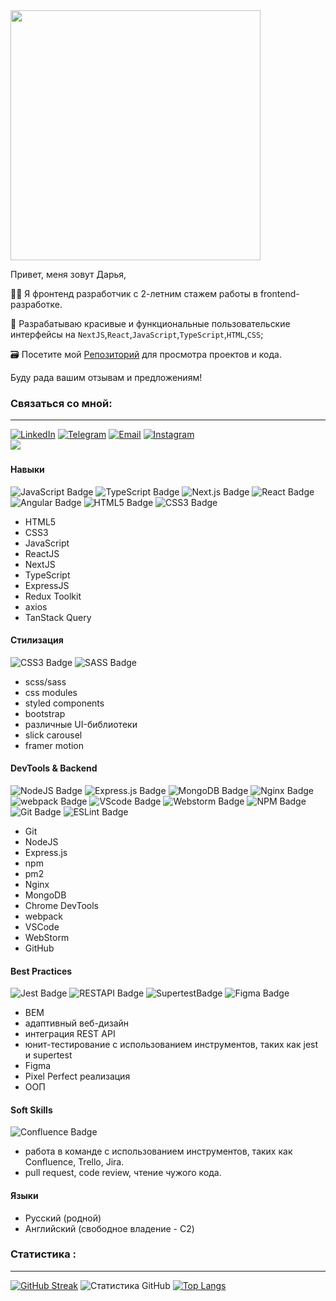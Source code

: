 <div id="header" display="block" font-family="Roboto, sans-serif">
<img src="https://media.giphy.com/media/hpXdHPfFI5wTABdDx9/giphy.gif" width="400"/>
</div>

Привет, меня зовут Дарья,

👩‍💻 Я фронтенд разработчик с 2-летним стажем работы в frontend-разработке.

🚀 Разрабатываю красивые и функциональные пользовательские интерфейсы на `NextJS`,`React`,`JavaScript`,`TypeScript`,`HTML`,`CSS`;
 
🗃️ Посетите мой [Репозиторий](https://github.com/DannyOhDanny?tab=repositorie) для просмотра проектов и кода.

Буду рада вашим отзывам и предложениям!

### Связаться со мной:
---
	
[![LinkedIn](https://img.shields.io/badge/LinkedIn-0077B5?style=for-the-badge&logo=linkedin&logoColor=white)](https://www.linkedin.com/in/dariamatveeva)
[![Telegram](https://img.shields.io/badge/Telegram-2CA5E0?style=for-the-badge&logo=telegram&logoColor=white)](https://t.me/DannyohDanny)
[![Email](https://img.shields.io/badge/Email-D14836?style=for-the-badge&logo=gmail&logoColor=white)](mailto:d.matveeva09@gmail.com)
[![Instagram](https://img.shields.io/badge/Instagram-E4405F?style=for-the-badge&logo=instagram&logoColor=white)](https://www.instagram.com/inspiration_zone)	
![](https://komarev.com/ghpvc/?username=your-github-DannyohDanny&base=2456&style=for-the-badge)
 <a href="https://www.codewars.com/users/DannyOhDanny">
   <img src="https://www.codewars.com/users/DannyOhDanny/badges/small" alt="" />
 </a>

#### Навыки
<div>
  <img src="https://img.shields.io/badge/javascript-%23404d59.svg?style=for-the-badge&logo=javascript&logoColor=%23F7DF1E" alt="JavaScript Badge" />
  <img src="https://img.shields.io/badge/TypeScript-%23404d59.svg?style=for-the-badge&logo=typescript&logoColor=blue" alt="TypeScript Badge" />
  <img src="https://img.shields.io/badge/Next.js-%23404d59.svg?style=for-the-badge&logo=next.js&logoColor=white" alt="Next.js Badge"/>
  <img src="https://img.shields.io/badge/react-%23404d59.svg?style=for-the-badge&logo=react&logoColor=%2361DAFB" alt="React Badge" />
  <img src="https://img.shields.io/badge/Angular-%23404d59.svg?style=for-the-badge&logo=angular&logoColor=red" alt="Angular Badge" />
  <img src="https://img.shields.io/badge/html5-%23404d59.svg?style=for-the-badge&logo=html5&logoColor=orange" alt="HTML5 Badge" />
  <img src="https://img.shields.io/badge/css3-%23404d59.svg?style=for-the-badge&logo=css3&logoColor=lightblue" alt="CSS3 Badge" />
</div>

- HTML5
- CSS3
- JavaScript
- ReactJS
- NextJS
- TypeScript
- ExpressJS
- Redux Toolkit
- axios
- TanStack Query

#### Стилизация
<div id="styles" style="display: inline">
  <img src="https://img.shields.io/badge/css3-%23404d59.svg?style=for-the-badge&logo=css3&logoColor=lightblue" alt="CSS3 Badge" />
  <img src="https://img.shields.io/badge/SASS-%23404d59.svg?style=for-the-badge&logo=SASS&logoColor=hotpink" alt="SASS Badge" />
</div>

- scss/sass
- css modules
- styled components
- bootstrap
- различные UI-библиотеки
- slick carousel
- framer motion

#### DevTools & Backend

<div id="backend" style="display: inline">
  <img src="https://img.shields.io/badge/node.js-%23404d59?style=for-the-badge&logo=node.js&logoColor=green" alt="NodeJS Badge" />
  <img src="https://img.shields.io/badge/express.js-%23404d59.svg?style=for-the-badge&logo=express&logoColor=%2361DAFB" alt="Express.js Badge" />
  <img src="https://img.shields.io/badge/MongoDB-%23404d59.svg?style=for-the-badge&logo=mongodb&logoColor=green" alt="MongoDB Badge" />
  <img src="https://img.shields.io/badge/nginx-%23404d59.svg?style=for-the-badge&logo=nginx&logoColor=green" alt="Nginx Badge" />
</div>

<div id="devtools" style="display: inline">
<img src="https://img.shields.io/badge/Webpack-%23404d59?style=for-the-badge&logo=webpack&logoColor=blue" alt="webpack Badge" />
<img src="https://img.shields.io/badge/vscode-%23404d59?style=for-the-badge&logo=vscode&logoColor=white" alt="VScode Badge" />
<img src="https://img.shields.io/badge/webstorm-%23404d59?style=for-the-badge&logo=webstorm&logoColor=lightblue" alt="Webstorm Badge" />
<img src="https://img.shields.io/badge/NPM-%23404d59?style=for-the-badge&logo=npm&logoColor=red" alt="NPM Badge" />
<img src="https://img.shields.io/badge/git-%23404d59.svg?style=for-the-badge&logo=git&logoColor=red" alt="Git Badge" />
<img src="https://img.shields.io/badge/ESLint-%23404d59?style=for-the-badge&logo=eslint&logoColor=violet" alt="ESLint Badge" />
</div>

- Git
- NodeJS
- Express.js
- npm
- pm2
- Nginx
- MongoDB
- Chrome DevTools
- webpack
- VSCode
- WebStorm
- GitHub


#### Best Practices

<div id="practices" style="display: inline">
<img src="https://img.shields.io/badge/Jest-%23404d59?style=for-the-badge&logo=jest&logoColor=red" alt="Jest Badge" />
<img src="https://img.shields.io/badge/REST API-%23404d59?style=for-the-badge&logo=restapi&logoColor=lightblue" alt="RESTAPI Badge" />
<img src="https://img.shields.io/badge/Supertest-%23404d59?style=for-the-badge&logo=supertest&logoColor=blue" alt="SupertestBadge" />
<img src="https://img.shields.io/badge/figma-%23404d59.svg?style=for-the-badge&logo=figma&logoColor=purple" alt="Figma Badge" />
</div>

- BEM
- адаптивный веб-дизайн
- интеграция REST API
- юнит-тестирование с использованием инструментов, таких как jest и supertest
- Figma
- Pixel Perfect реализация
- ООП

#### Soft Skills
<div>
<img src="https://img.shields.io/badge/Confluence-%23404d59?style=for-the-badge&logo=confluence&logoColor=blue" alt="Confluence Badge" />
</div>

- работа в команде с использованием инструментов, таких как Confluence, Trello, Jira.
- pull request, code review, чтение чужого кода.
  
#### Языки

- Русский (родной)
- Английский (свободное владение - C2)

### Статистика :
---
[![GitHub Streak](http://github-readme-streak-stats.herokuapp.com?user=DannyOhDanny&theme=dark&background=000000)](https://git.io/streak-stats) 
![Статистика GitHub](https://github-readme-stats.vercel.app/api?username=DannyOhDanny&show_icons=true&theme=radical)
[![Top Langs](https://github-readme-stats.vercel.app/api/top-langs/?username=DannyOhDanny&layout=compact&theme=vision-friendly-dark)](https://github.com/anuraghazra/github-readme-stats)

<!--
**DannyOhDanny/DannyOhDanny** is a ✨ _special_ ✨ repository because its `README.md` (this file) appears on your GitHub profile.

Here are some ideas to get you started:

- 🔭 I’m currently working on ...
- 🌱 I’m currently learning ...
- 👯 I’m looking to collaborate on ...
- 🤔 I’m looking for help with ...
- 💬 Ask me about ...
- 📫 How to reach me: ...
- 😄 Pronouns: ...
- ⚡ Fun fact: ...
-->
